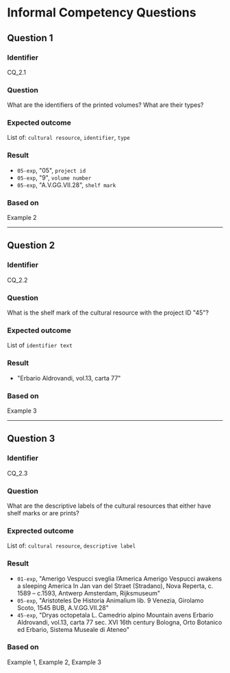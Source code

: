 # Informal Competency Questions
## Question 1
### Identifier
CQ_2.1

### Question
What are the identifiers of the printed volumes? What are their types?

### Expected outcome
List of: `cultural resource`, `identifier`, `type`

### Result
* `05-exp`, "05", `project id`
* `05-exp`, "9", `volume number`
* `05-exp`, "A.V.GG.VII.28", `shelf mark`

### Based on 
Example 2

*** 

## Question 2
### Identifier 
CQ_2.2

### Question
What is the shelf mark of the cultural resource with the project ID "45"?

### Expected outcome
List of `identifier text`

### Result
* "Erbario Aldrovandi, vol.13, carta 77"

### Based on
Example 3

***

## Question 3
### Identifier
CQ_2.3

### Question
What are the descriptive labels of the cultural resources that either have shelf marks or are prints?

### Exprected outcome
List of: `cultural resource`, `descriptive label`

### Result
* `01-exp`, "Amerigo Vespucci sveglia l’America Amerigo Vespucci awakens a sleeping America In Jan van del Straet (Stradano), Nova Reperta, c. 1589 – c.1593, Antwerp Amsterdam, Rijksmuseum"
* `05-exp`, "Aristoteles De Historia Animalium lib. 9 Venezia, Girolamo Scoto, 1545 BUB, A.V.GG.VII.28"
* `45-exp`, "Dryas octopetala L. Camedrio alpino Mountain avens Erbario Aldrovandi, vol.13, carta 77 sec. XVI 16th century  Bologna, Orto Botanico ed Erbario, Sistema Museale di Ateneo"

### Based on
Example 1, Example 2, Example 3
